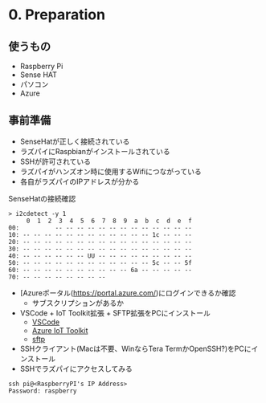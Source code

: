 # 0. Preparation


## 使うもの
* Raspberry Pi
* Sense HAT
* パソコン
* Azure

## 事前準備
* SenseHatが正しく接続されている
* ラズパイにRaspbianがインストールされている
* SSHが許可されている
* ラズパイがハンズオン時に使用するWifiにつながっている
* 各自がラズパイのIPアドレスが分かる

SenseHatの接続確認
```
> i2cdetect -y 1
     0  1  2  3  4  5  6  7  8  9  a  b  c  d  e  f
00:          -- -- -- -- -- -- -- -- -- -- -- -- --
10: -- -- -- -- -- -- -- -- -- -- -- -- 1c -- -- --
20: -- -- -- -- -- -- -- -- -- -- -- -- -- -- -- --
30: -- -- -- -- -- -- -- -- -- -- -- -- -- -- -- --
40: -- -- -- -- -- -- UU -- -- -- -- -- -- -- -- --
50: -- -- -- -- -- -- -- -- -- -- -- -- 5c -- -- 5f
60: -- -- -- -- -- -- -- -- -- -- 6a -- -- -- -- --
70: -- -- -- -- -- -- -- --
```

* [Azureポータル(https://portal.azure.com/)にログインできるか確認
	* サブスクリプションがあるか
* VSCode + IoT Toolkit拡張 + SFTP拡張をPCにインストール
	* [VSCode](https://code.visualstudio.com/)
	* [Azure IoT Toolkit](https://marketplace.visualstudio.com/items?itemName=vsciot-vscode.azure-iot-toolkit)
	* [sftp](https://marketplace.visualstudio.com/items?itemName=liximomo.sftp)
* SSHクライアント(Macは不要、WinならTera TermかOpenSSH?)をPCにインストール
* SSHでラズパイにアクセスしてみる
```
ssh pi@<RaspberryPI's IP Address>
Password: raspberry
```